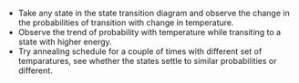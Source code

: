 - Take any state in the state transition diagram and observe the change in the probabilities of transition with change in temperature.
- Observe the trend of probability with temperature while transiting to a state with higher energy.
- Try annealing schedule for a couple of times with different set of temparatures, see whether the states settle to similar probabilities or different.

